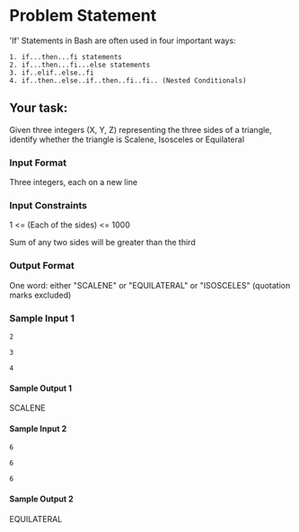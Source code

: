# Problem Statement

'If' Statements in Bash are often used in four important ways:

```
1. if...then...fi statements
2. if...then...fi...else statements  
3. if..elif..else..fi  
4. if..then..else..if..then..fi..fi.. (Nested Conditionals)
```

## Your task: 

Given three integers (X, Y, Z) representing the three sides of a triangle, identify whether the triangle is Scalene, Isosceles or Equilateral

### Input Format 

Three integers, each on a new line

### Input Constraints 

1 <= (Each of the sides) <= 1000 

Sum of any two sides will be greater than the third

### Output Format 

One word: either "SCALENE" or "EQUILATERAL" or "ISOSCELES" (quotation marks excluded)

### Sample Input 1

```
2

3

4
```

#### Sample Output 1

SCALENE

#### Sample Input 2

```
6

6

6 
```

#### Sample Output 2

EQUILATERAL  
